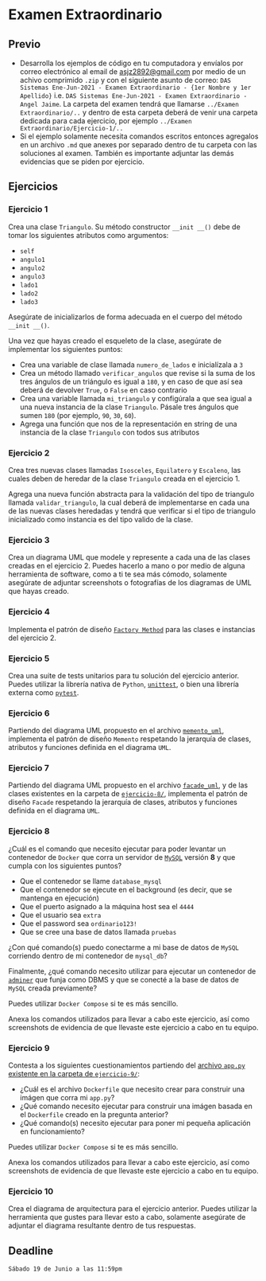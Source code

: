 # Examen Extraordinario

## Previo

- Desarrolla los ejemplos de código en tu computadora y envíalos por correo electrónico al email de <asjz2892@gmail.com> por medio de un achivo comprimido `.zip` y con el siguiente asunto de correo: `DAS Sistemas Ene-Jun-2021 - Examen Extraordinario - {1er Nombre y 1er Apellido}` i.e. `DAS Sistemas Ene-Jun-2021 - Examen Extraordinario - Angel Jaime`. La carpeta del examen tendrá que llamarse `../Examen Extraordinario/..` y dentro de esta carpeta deberá de venir una carpeta dedicada para cada ejercicio, por ejemplo `../Examen Extraordinario/Ejercicio-1/..`
- Si el ejemplo solamente necesita comandos escritos entonces agregalos en un archivo `.md` que anexes por separado dentro de tu carpeta con las soluciones al examen. También es importante adjuntar las demás evidencias que se piden por ejercicio.

## Ejercicios

### Ejercicio 1

Crea una clase `Triangulo`. Su método constructor `__init __()` debe de tomar los siguientes atributos como argumentos:

- `self`
- `angulo1`
- `angulo2`
- `angulo3`
- `lado1`
- `lado2`
- `lado3`

Asegúrate de inicializarlos de forma adecuada en el cuerpo del método `__init __()`.

Una vez que hayas creado el esqueleto de la clase, asegúrate de implementar los siguientes puntos:

- Crea una variable de clase llamada `numero_de_lados` e inicialízala a `3`
- Crea un método llamado `verificar_angulos` que revise si la suma de los tres ángulos de un triángulo es igual a `180`, y en caso de que así sea deberá de devolver `True`, o `False` en caso contrario
- Crea una variable llamada `mi_triangulo` y configúrala a que sea igual a una nueva instancia de la clase `Triangulo`. Pásale tres ángulos que sumen `180` (por ejemplo, `90`, `30`, `60`).
- Agrega una función que nos de la representación en string de una instancia de la clase `Triangulo` con todos sus atributos

### Ejercicio 2

Crea tres nuevas clases llamadas `Isosceles`, `Equilatero` y `Escaleno`, las cuales deben de heredar de la clase `Triangulo` creada en el ejercicio 1.

Agrega una nueva función abstracta para la validación del tipo de triangulo llamada `validar_triangulo`, la cual deberá de implementarse en cada una de las nuevas clases heredadas y tendrá que verificar si el tipo de triangulo inicializado como instancia es del tipo valido de la clase.

### Ejercicio 3

Crea un diagrama UML que modele y represente a cada una de las clases creadas en el ejercicio 2. Puedes hacerlo a mano o por medio de alguna herramienta de software, como a ti te sea más cómodo, solamente asegúrate de adjuntar screenshots o fotografías de los diagramas de UML que hayas creado.

### Ejercicio 4

Implementa el patrón de diseño [`Factory Method`](https://refactoring.guru/es/design-patterns/factory-method) para las clases e instancias del ejercicio 2.

### Ejercicio 5

Crea una suite de tests unitarios para tu solución del ejercicio anterior. Puedes utilizar la librería nativa de `Python`, [`unittest`](https://docs.python.org/3/library/unittest.html), o bien una librería externa como [`pytest`](https://docs.pytest.org/en/stable/).

### Ejercicio 6

Partiendo del diagrama UML propuesto en el archivo [`memento_uml`](memento_uml.png), implementa el patrón de diseño `Memento` respetando la jerarquía de clases, atributos y funciones definida en el diagrama `UML`.

### Ejercicio 7

Partiendo del diagrama UML propuesto en el archivo [`facade_uml`](ejercicio-8/facade_uml.png), y de las clases existentes en la carpeta de [`ejercicio-8/`](ejercicio-8/), implementa el patrón de diseño `Facade` respetando la jerarquía de clases, atributos y funciones definida en el diagrama `UML`.

### Ejercicio 8

¿Cuál es el comando que necesito ejecutar para poder levantar un contenedor de `Docker` que corra un servidor de [`MySQL`](https://hub.docker.com/_/mysql) versión **8** y que cumpla con los siguientes puntos?

- Que el contenedor se llame `database_mysql`
- Que el contenedor se ejecute en el background (es decir, que se mantenga en ejecución)
- Que el puerto asignado a la máquina host sea el `4444`
- Que el usuario sea `extra`
- Que el password sea `ordinario123!`
- Que se cree una base de datos llamada `pruebas`

¿Con qué comando(s) puedo conectarme a mi base de datos de `MySQL` corriendo dentro de mi contenedor de `mysql_db`?

Finalmente, ¿qué comando necesito utilizar para ejecutar un contenedor de [`adminer`](https://www.adminer.org/) que funja como DBMS y que se conecté a la base de datos de `MySQL` creada previamente?

Puedes utilizar `Docker Compose` si te es más sencillo.

Anexa los comandos utilizados para llevar a cabo este ejercicio, así como screenshots de evidencia de que llevaste este ejercicio a cabo en tu equipo.

### Ejercicio 9

Contesta a los siguientes cuestionamientos partiendo del [archivo `app.py` existente en la carpeta de `ejercicio-9/`](ejercicio-9/app.py):

- ¿Cuál es el archivo `Dockerfile` que necesito crear para construir una imágen que corra mi `app.py`?
- ¿Qué comando necesito ejecutar para construir una imágen basada en el `Dockerfile` creado en la pregunta anterior?
- ¿Qué comando(s) necesito ejecutar para poner mi pequeña aplicación en funcionamiento?

Puedes utilizar `Docker Compose` si te es más sencillo.

Anexa los comandos utilizados para llevar a cabo este ejercicio, así como screenshots de evidencia de que llevaste este ejercicio a cabo en tu equipo.

### Ejercicio 10

Crea el diagrama de arquitectura para el ejercicio anterior. Puedes utilizar la herramienta que gustes para llevar esto a cabo, solamente asegúrate de adjuntar el diagrama resultante dentro de tus respuestas.

## Deadline

`Sábado 19 de Junio a las 11:59pm`
